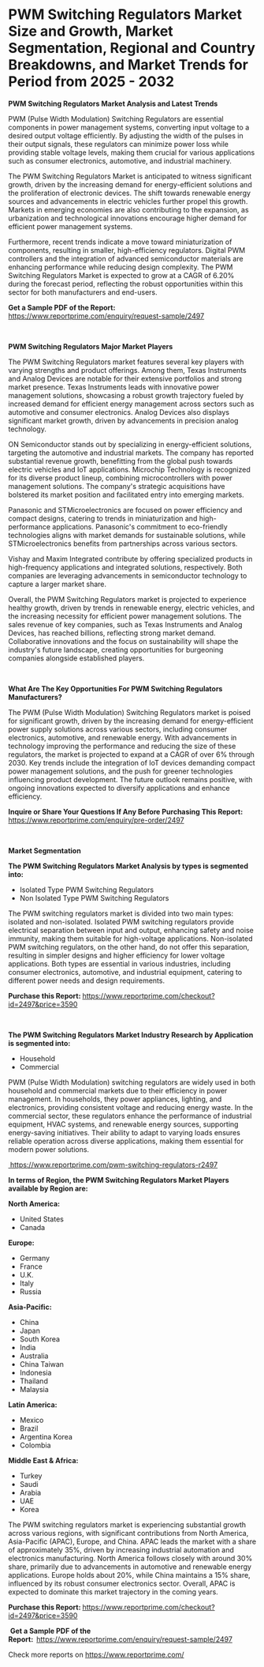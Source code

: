 <p><h1>PWM Switching Regulators Market Size and Growth, Market Segmentation, Regional and Country Breakdowns, and Market Trends for Period from 2025 -  2032</h1></p><p><strong>PWM Switching Regulators Market Analysis and Latest Trends</strong></p>
<p><p>PWM (Pulse Width Modulation) Switching Regulators are essential components in power management systems, converting input voltage to a desired output voltage efficiently. By adjusting the width of the pulses in their output signals, these regulators can minimize power loss while providing stable voltage levels, making them crucial for various applications such as consumer electronics, automotive, and industrial machinery.</p><p>The PWM Switching Regulators Market is anticipated to witness significant growth, driven by the increasing demand for energy-efficient solutions and the proliferation of electronic devices. The shift towards renewable energy sources and advancements in electric vehicles further propel this growth. Markets in emerging economies are also contributing to the expansion, as urbanization and technological innovations encourage higher demand for efficient power management systems.</p><p>Furthermore, recent trends indicate a move toward miniaturization of components, resulting in smaller, high-efficiency regulators. Digital PWM controllers and the integration of advanced semiconductor materials are enhancing performance while reducing design complexity. The PWM Switching Regulators Market is expected to grow at a CAGR of 6.20% during the forecast period, reflecting the robust opportunities within this sector for both manufacturers and end-users.</p></p>
<p><strong>Get a Sample PDF of the Report:&nbsp;</strong> <a href="https://www.reportprime.com/enquiry/request-sample/2497?utm_campaign=3283&utm_medium=2&utm_source=Github&utm_content=ia&utm_term=18032025&utm_id=pwm-switching-regulators">https://www.reportprime.com/enquiry/request-sample/2497</a></p>
<p>&nbsp;</p>
<p><strong>PWM Switching Regulators Major Market Players</strong></p>
<p><p>The PWM Switching Regulators market features several key players with varying strengths and product offerings. Among them, Texas Instruments and Analog Devices are notable for their extensive portfolios and strong market presence. Texas Instruments leads with innovative power management solutions, showcasing a robust growth trajectory fueled by increased demand for efficient energy management across sectors such as automotive and consumer electronics. Analog Devices also displays significant market growth, driven by advancements in precision analog technology.</p><p>ON Semiconductor stands out by specializing in energy-efficient solutions, targeting the automotive and industrial markets. The company has reported substantial revenue growth, benefitting from the global push towards electric vehicles and IoT applications. Microchip Technology is recognized for its diverse product lineup, combining microcontrollers with power management solutions. The company's strategic acquisitions have bolstered its market position and facilitated entry into emerging markets.</p><p>Panasonic and STMicroelectronics are focused on power efficiency and compact designs, catering to trends in miniaturization and high-performance applications. Panasonic's commitment to eco-friendly technologies aligns with market demands for sustainable solutions, while STMicroelectronics benefits from partnerships across various sectors.</p><p>Vishay and Maxim Integrated contribute by offering specialized products in high-frequency applications and integrated solutions, respectively. Both companies are leveraging advancements in semiconductor technology to capture a larger market share.</p><p>Overall, the PWM Switching Regulators market is projected to experience healthy growth, driven by trends in renewable energy, electric vehicles, and the increasing necessity for efficient power management solutions. The sales revenue of key companies, such as Texas Instruments and Analog Devices, has reached billions, reflecting strong market demand. Collaborative innovations and the focus on sustainability will shape the industry's future landscape, creating opportunities for burgeoning companies alongside established players.</p></p>
<p>&nbsp;</p>
<p><strong>What Are The Key Opportunities For PWM Switching Regulators Manufacturers?</strong></p>
<p><p>The PWM (Pulse Width Modulation) Switching Regulators market is poised for significant growth, driven by the increasing demand for energy-efficient power supply solutions across various sectors, including consumer electronics, automotive, and renewable energy. With advancements in technology improving the performance and reducing the size of these regulators, the market is projected to expand at a CAGR of over 6% through 2030. Key trends include the integration of IoT devices demanding compact power management solutions, and the push for greener technologies influencing product development. The future outlook remains positive, with ongoing innovations expected to diversify applications and enhance efficiency.</p></p>
<p><strong>Inquire or Share Your Questions If Any Before Purchasing This Report:</strong> <a href="https://www.reportprime.com/enquiry/pre-order/2497?utm_campaign=3283&utm_medium=2&utm_source=Github&utm_content=ia&utm_term=18032025&utm_id=pwm-switching-regulators">https://www.reportprime.com/enquiry/pre-order/2497</a></p>
<p>&nbsp;</p>
<p><strong>Market Segmentation</strong></p>
<p><strong>The PWM Switching Regulators Market Analysis by types is segmented into:</strong></p>
<p><ul><li>Isolated Type PWM Switching Regulators</li><li>Non Isolated Type PWM Switching Regulators</li></ul></p>
<p><p>The PWM switching regulators market is divided into two main types: isolated and non-isolated. Isolated PWM switching regulators provide electrical separation between input and output, enhancing safety and noise immunity, making them suitable for high-voltage applications. Non-isolated PWM switching regulators, on the other hand, do not offer this separation, resulting in simpler designs and higher efficiency for lower voltage applications. Both types are essential in various industries, including consumer electronics, automotive, and industrial equipment, catering to different power needs and design requirements. </p></p>
<p><strong>Purchase this Report:&nbsp;</strong><a href="https://www.reportprime.com/checkout?id=2497&price=3590&utm_campaign=3283&utm_medium=2&utm_source=Github&utm_content=ia&utm_term=18032025&utm_id=pwm-switching-regulators">https://www.reportprime.com/checkout?id=2497&price=3590</a></p>
<p>&nbsp;</p>
<p><strong>The PWM Switching Regulators Market Industry Research by Application is segmented into:</strong></p>
<p><ul><li>Household</li><li>Commercial</li></ul></p>
<p><p>PWM (Pulse Width Modulation) switching regulators are widely used in both household and commercial markets due to their efficiency in power management. In households, they power appliances, lighting, and electronics, providing consistent voltage and reducing energy waste. In the commercial sector, these regulators enhance the performance of industrial equipment, HVAC systems, and renewable energy sources, supporting energy-saving initiatives. Their ability to adapt to varying loads ensures reliable operation across diverse applications, making them essential for modern power solutions.</p></p>
<p><a href="https://www.reportprime.com/pwm-switching-regulators-r2497?utm_campaign=3283&utm_medium=2&utm_source=Github&utm_content=ia&utm_term=18032025&utm_id=pwm-switching-regulators">&nbsp;https://www.reportprime.com/pwm-switching-regulators-r2497</a></p>
<p><strong>In terms of Region, the PWM Switching Regulators Market Players available by Region are:</strong></p>
<p>
    <p> <strong> North America: </strong>
        <ul>
            <li>United States</li>
            <li>Canada</li>
        </ul>
        </p> 
    <p> <strong> Europe: </strong>
        <ul>
            <li>Germany</li>
            <li>France</li>
            <li>U.K.</li>
            <li>Italy</li>
            <li>Russia</li>
        </ul>
        </p> 
    <p> <strong> Asia-Pacific: </strong>
        <ul>
            <li>China</li>
            <li>Japan</li>
            <li>South Korea</li>
            <li>India</li>
            <li>Australia</li>
            <li>China Taiwan</li>
            <li>Indonesia</li>
            <li>Thailand</li>
            <li>Malaysia</li>
        </ul>
        </p> 
    <p> <strong> Latin America: </strong>
        <ul>
            <li>Mexico</li>
            <li>Brazil</li>
            <li>Argentina Korea</li>
            <li>Colombia</li>
        </ul>
        </p> 
    <p> <strong> Middle East & Africa: </strong>
        <ul>
            <li>Turkey</li>
            <li>Saudi</li>
            <li>Arabia</li>
            <li>UAE</li>
            <li>Korea</li>
        </ul>
    </p>
    </p>
<p><p>The PWM switching regulators market is experiencing substantial growth across various regions, with significant contributions from North America, Asia-Pacific (APAC), Europe, and China. APAC leads the market with a share of approximately 35%, driven by increasing industrial automation and electronics manufacturing. North America follows closely with around 30% share, primarily due to advancements in automotive and renewable energy applications. Europe holds about 20%, while China maintains a 15% share, influenced by its robust consumer electronics sector. Overall, APAC is expected to dominate this market trajectory in the coming years.</p></p>
<p><strong>Purchase this Report: </strong><a href="https://www.reportprime.com/checkout?id=2497&price=3590&utm_campaign=3283&utm_medium=2&utm_source=Github&utm_content=ia&utm_term=18032025&utm_id=pwm-switching-regulators">https://www.reportprime.com/checkout?id=2497&price=3590</a></p>
<p>&nbsp;<strong>Get a Sample PDF of the Report:&nbsp;&nbsp;</strong><a href="https://www.reportprime.com/enquiry/request-sample/2497?utm_campaign=3283&utm_medium=2&utm_source=Github&utm_content=ia&utm_term=18032025&utm_id=pwm-switching-regulators">https://www.reportprime.com/enquiry/request-sample/2497</a></p>
<p><strong></strong></p>
<p>Check more reports on <a href="https://www.reportprime.com/?utm_campaign=3283&utm_medium=2&utm_source=Github&utm_content=ia&utm_term=18032025&utm_id=pwm-switching-regulators">https://www.reportprime.com/</a></p>